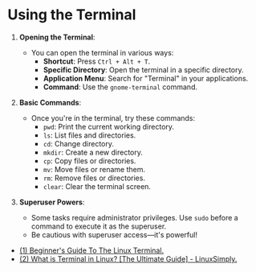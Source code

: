 # Using the Terminal

1. **Opening the Terminal**:
   - You can open the terminal in various ways:
     - **Shortcut**: Press `Ctrl + Alt + T`.
     - **Specific Directory**: Open the terminal in a specific directory.
     - **Application Menu**: Search for "Terminal" in your applications.
     - **Command**: Use the `gnome-terminal` command.

2. **Basic Commands**:
   - Once you're in the terminal, try these commands:
     - `pwd`: Print the current working directory.
     - `ls`: List files and directories.
     - `cd`: Change directory.
     - `mkdir`: Create a new directory.
     - `cp`: Copy files or directories.
     - `mv`: Move files or rename them.
     - `rm`: Remove files or directories.
     - `clear`: Clear the terminal screen.

3. **Superuser Powers**:
   - Some tasks require administrator privileges. Use `sudo` before a command to execute it as the superuser.
   - Be cautious with superuser access—it's powerful!

- [(1) Beginner's Guide To The Linux Terminal.](https://www.youtube.com/watch?v=s3ii48qYBxA.)
- [(2) What is Terminal in Linux? [The Ultimate Guide] - LinuxSimply.](https://linuxsimply.com/what-is-terminal-in-linux/.)
 